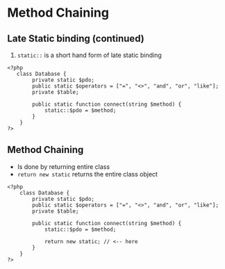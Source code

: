 # Method Chaining

## Late Static binding (continued)

1. `static::` is a short hand form of late static binding

```
<?php
   class Database {
        private static $pdo;
        public static $operators = ["=", "<>", "and", "or", "like"];
        private $table;

        public static function connect(string $method) {
            static::$pdo = $method;
        }
    }
?>
```

## Method Chaining
- Is done by returning entire class
- `return new static` returns the entire class object

```
<?php
    class Database {
        private static $pdo;
        public static $operators = ["=", "<>", "and", "or", "like"];
        private $table;

        public static function connect(string $method) {
            static::$pdo = $method;

            return new static; // <-- here
        }
    }
?>
```